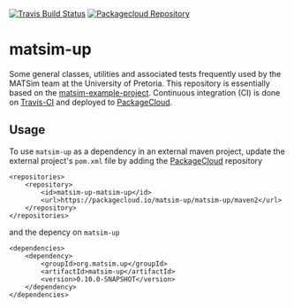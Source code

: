 [![Travis Build Status](https://travis-ci.com/matsim-up/matsim-up.svg?branch=master)](https://travis-ci.com/matsim-up/matsim-up)
[![Packagecloud Repository](https://img.shields.io/badge/java-packagecloud.io-844fec.svg)](https://packagecloud.io/matsim-up/matsim-up/)


# matsim-up
Some general classes, utilities and associated tests frequently used by the MATSim team at the University of Pretoria. This repository is essentially based on the [matsim-example-project](https://github.com/matsim-org/matsim-example-project). Continuous integration (CI) is done on [Travis-CI](https://travis-ci.com/matsim-up/matsim-up) and deployed to [PackageCloud](https://packagecloud.io/matsim-up/matsim-up).

## Usage

To use `matsim-up` as a dependency in an external maven project, update the external project's `pom.xml` file by adding the [PackageCloud](https://packagecloud.io/matsim-up/matsim-up) repository

```
<repositories>
	<repository>
		<id>matsim-up-matsim-up</id>
		<url>https://packagecloud.io/matsim-up/matsim-up/maven2</url>
	</repository>
</repositories>
```

and the depency on `matsim-up`

```
<dependencies>
	<dependency>
  		<groupId>org.matsim.up</groupId>
  		<artifactId>matsim-up</artifactId>
  		<version>0.10.0-SNAPSHOT</version>
	</dependency>
</dependencies>
```
